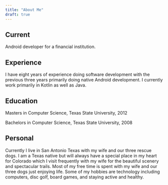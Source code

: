 ```yaml
---
title: "About Me"
draft: true
---
```


## Current

Android developer for a financial institution.

## Experience

I have eight years of experience doing software development with the previous three years primarily doing native Android development. I currently work primarily in Kotlin as well as Java. 

## Education 

Masters in Computer Science, Texas State University, 2012

Bachelors in Computer Science, Texas State University, 2008

## Personal

Currently I live in San Antonio Texas with my wife and our three rescue dogs. I am a Texas native but will always have a special place in my heart for Colorado which I visit frequently with my wife for the beautiful scenery and spectacular trails. Most of my free time is spent with my wife and our three dogs just enjoying life. Some of my hobbies are technology including computers, disc golf, board games, and staying active and healthy.